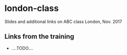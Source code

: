 # london-class
Slides and additional links on ABC class London, Nov. 2017

## Links from the training
- ....TODO....